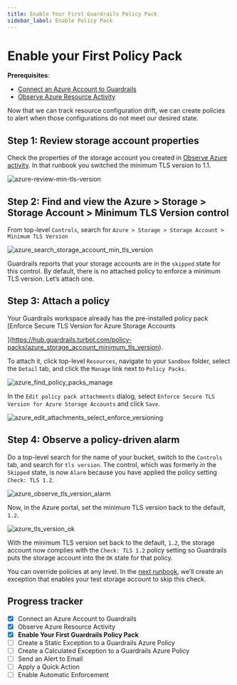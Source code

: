 ```yaml
---
title: Enable Your First Guardrails Policy Pack
sidebar_label: Enable Policy Pack
---
```



# Enable your First Policy Pack

**Prerequisites**: 

- [Connect an Azure Account to Guardrails](/guardrails/docs/getting-started/getting-started-azure/connect-a-subscription/)
- [Observe Azure Resource Activity](/guardrails/docs/getting-started/getting-started-azure/observe-azure-activity/)


Now that we can track resource configuration drift, we can create policies to alert when those configurations do not meet our desired state. 

## Step 1: Review storage account properties

Check the properties of the storage account you created in [Observe Azure activity](/guardrails/docs/runbooks/getting-started-azure/observe-azure-activity). In that runbook you switched the minimum TLS version to 1.1.

<p><img alt="azure-review-min-tls-version" src="/images/docs/guardrails/getting-started/getting-started-azure/enable-policy-pack/azure-review-min-tls-version.png"/></p>

## Step 2: Find and view the Azure > Storage > Storage Account > Minimum TLS Version control

From top-level `Controls`, search for `Azure > Storage > Storage Account > Minimum TLS Version`

<p><img alt="azure_search_storage_account_min_tls_version" src="/images/docs/guardrails/getting-started/getting-started-azure/enable-policy-pack/azure-search-storage-account-min-tls-version.png"/></p>

Guardrails reports that your storage accounts are in the `skipped` state for this control. By default, there is no attached policy to enforce a minimum TLS version. Let’s attach one. 

## Step 3: Attach a policy

Your Guardrails workspace already has the pre-installed policy pack [Enforce Secure TLS Version for Azure Storage Accounts

](https://hub.guardrails.turbot.com/policy-packs/azure_storage_account_minimum_tls_version).

To attach it, click top-level `Resources`, navigate to your `Sandbox` folder, select the `Detail` tab, and click the `Manage` link next to `Policy Packs`.  

<p><img alt="azure_find_policy_packs_manage" src="/images/docs/guardrails/getting-started/getting-started-azure/enable-policy-pack/azure-find-policy-packs-manage.png"/></p>

In the `Edit policy pack attachments` dialog, select `Enforce Secure TLS Version for Azure Storage Accounts` and  click `Save`.

<p><img alt="azure_edit_attachments_select_enforce_versioning" src="/images/docs/guardrails/getting-started/getting-started-azure/enable-policy-pack/azure-edit-attachments-select-enforce-versioning.png"/></p>

## Step 4: Observe a policy-driven alarm

Do a top-level search for the name of your bucket, switch to the `Controls` tab, and search for `tls version`. The control, which was formerly in the `Skipped` state, is now `Alarm` because you have applied the policy setting `Check: TLS 1.2`.

<p><img alt="azure_observe_tls_version_alarm" src="/images/docs/guardrails/getting-started/getting-started-azure/enable-policy-pack/azure-observe-tls-version-alarm.png"/></p>

Now, in the Azure portal,  set the minimum TLS version back to the default, `1.2`.

<p><img alt="azure_tls_version_ok" src="/images/docs/guardrails/getting-started/getting-started-azure/enable-policy-pack/azure-tls-version-ok.png"/></p>

With the minimum TLS version set back to the default, `1.2`, the storage account now complies with the `Check: TLS 1.2` policy setting so Guardrails puts the storage account  into the `OK` state for that policy.  
  
You can override policies at any level. In the [next runbook](/guardrails/docs/runbooks/getting-started-azure/create-static-exception), we’ll create an exception that enables your test storage account to skip this check. 


## Progress tracker

- [x] Connect an Azure Account to Guardrails
- [x] Observe Azure Resource Activity
- [x] **Enable Your First Guardrails Policy Pack**
- [ ] Create a Static Exception to a Guardrails Azure Policy
- [ ] Create a Calculated Exception to a Guardrails Azure Policy
- [ ] Send an Alert to Email
- [ ] Apply a Quick Action
- [ ] Enable Automatic Enforcement
